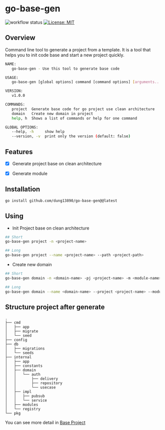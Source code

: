 # go-base-gen
![workflow status](https://github.com/dung13890/go-base-gen/actions/workflows/go-ci.yml/badge.svg)
[![License: MIT](https://img.shields.io/badge/License-MIT-green.svg)](https://opensource.org/licenses/MIT)


## Overview
Command line tool to generate a project from a template. It is a tool that helps you to init code base and start a new project quickly.

```bash
NAME:
   go-base-gen - Use this tool to generate base code

USAGE:
   go-base-gen [global options] command [command options] [arguments...]

VERSION:
   v1.0.0

COMMANDS:
   project  Generate base code for go project use clean architecture
   domain   Create new domain in project
   help, h  Shows a list of commands or help for one command

GLOBAL OPTIONS:
   --help, -h     show help
   --version, -v  print only the version (default: false)
```

## Features
- [x] Generate project base on clean architecture
- [x] Generate module


## Installation
```bash
go install github.com/dung13890/go-base-gen@@latest
```

## Using
- Init Project base on clean architecture
```bash
## Short
go-base-gen project -n <project-name>

## Long
go-base-gen project --name <project-name> --path <project-path>
```

- Create new domain
```bash
## Short
go-base-gen domain -n <domain-name> -pj <project-name> -m <module-name>

## Long
go-base-gen domain --name <domain-name> --project <project-name> --module <module-name> --path <project-path>
```

## Structure project after generate
```
.
├── cmd
│   ├── app
│   ├── migrate
│   └── seed
├── config
├── db
│   ├── migrations
│   └── seeds
├── internal
│   ├── app
│   ├── constants
│   ├── domain
│   │   └── auth
│   │       ├── delivery
│   │       ├── repository
│   │       └── usecase
│   ├── impl
│   │   ├── pubsub
│   │   └── service
│   ├── modules
│   └── registry
└── pkg
```

You can see more detail in [Base Project](https://github.com/dung13890/go-clean-architecture)
